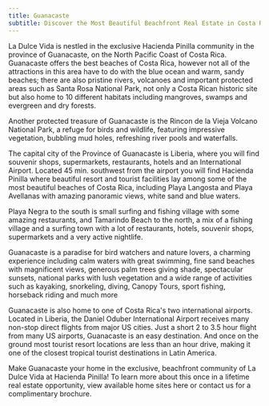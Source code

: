```yaml
---
title: Guanacaste
subtitle: Discover the Most Beautiful Beachfront Real Estate in Costa Rica - Discover Guanacaste!
---
```

La Dulce Vida is nestled in the exclusive Hacienda Pinilla community in the province of Guanacaste, on the North Pacific Coast of Costa Rica.  Guanacaste offers the best beaches of Costa Rica, however not all of the attractions in this area have to do with the blue ocean and warm, sandy beaches; there are also pristine rivers, volcanoes and important protected areas such as Santa Rosa National Park, not only a Costa Rican historic site but also home to 10 different habitats including mangroves, swamps and evergreen and dry forests.

Another protected treasure of Guanacaste is the Rincon de la Vieja Volcano National Park, a refuge for birds and wildlife, featuring impressive vegetation, bubbling mud holes, refreshing river pools and waterfalls.

The capital city of the Province of Guanacaste is Liberia, where you will find souvenir shops, supermarkets, restaurants, hotels and an International Airport. Located 45 min. southwest from the airport you will find Hacienda Pinilla where beautiful resort and tourist facilities lay among some of the most beautiful beaches of Costa Rica, including Playa Langosta and Playa Avellanas with amazing panoramic views, white sand and blue waters.

Playa Negra to the south is small surfing and fishing village with some amazing restaurants, and Tamarindo Beach to the north, a mix of a fishing village and a surfing town with a lot of restaurants, hotels, souvenir shops, supermarkets and a very active nightlife.

Guanacaste is a paradise for bird watchers and nature lovers, a charming experience including calm waters with great swimming, fine sand beaches with magnificent views, generous palm trees giving shade, spectacular sunsets, national parks with lush vegetation and a wide range of activities such as kayaking, snorkeling, diving, Canopy Tours, sport fishing, horseback riding and much more

Guanacaste is also home to one of Costa Rica's two international airports. Located in Liberia, the Daniel Oduber International Airport receives many non-stop direct flights from major US cities. Just a short 2 to 3.5 hour flight from many US airports, Guanacaste is an easy destination. And once on the ground most tourist resort locations are less than an hour drive, making it one of the closest tropical tourist destinations in Latin America.

Make Guanacaste your home in the exclusive, beachfront community of La Dulce Vida at Hacienda Pinilla!  To learn more about this once in a lifetime real estate opportunity, view available home sites here or contact us for a complimentary brochure.
